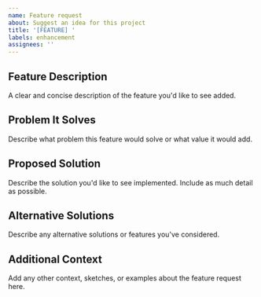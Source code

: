 ```yaml
---
name: Feature request
about: Suggest an idea for this project
title: '[FEATURE] '
labels: enhancement
assignees: ''
---
```


## Feature Description
A clear and concise description of the feature you'd like to see added.

## Problem It Solves
Describe what problem this feature would solve or what value it would add.

## Proposed Solution
Describe the solution you'd like to see implemented. Include as much detail as possible.

## Alternative Solutions
Describe any alternative solutions or features you've considered.

## Additional Context
Add any other context, sketches, or examples about the feature request here.
